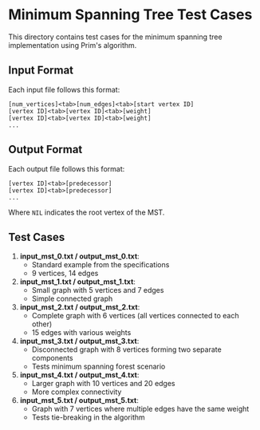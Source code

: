 # Minimum Spanning Tree Test Cases

This directory contains test cases for the minimum spanning tree implementation using Prim's algorithm.

## Input Format

Each input file follows this format:

```
[num_vertices]<tab>[num_edges]<tab>[start vertex ID]
[vertex ID]<tab>[vertex ID]<tab>[weight]
[vertex ID]<tab>[vertex ID]<tab>[weight]
...
```

## Output Format

Each output file follows this format:

```
[vertex ID]<tab>[predecessor]
[vertex ID]<tab>[predecessor]
...
```

Where `NIL` indicates the root vertex of the MST.

## Test Cases

1. **input_mst_0.txt / output_mst_0.txt**:
   - Standard example from the specifications
   - 9 vertices, 14 edges
2. **input_mst_1.txt / output_mst_1.txt**:
   - Small graph with 5 vertices and 7 edges
   - Simple connected graph
3. **input_mst_2.txt / output_mst_2.txt**:
   - Complete graph with 6 vertices (all vertices connected to each other)
   - 15 edges with various weights
4. **input_mst_3.txt / output_mst_3.txt**:
   - Disconnected graph with 8 vertices forming two separate components
   - Tests minimum spanning forest scenario
5. **input_mst_4.txt / output_mst_4.txt**:
   - Larger graph with 10 vertices and 20 edges
   - More complex connectivity
6. **input_mst_5.txt / output_mst_5.txt**:
   - Graph with 7 vertices where multiple edges have the same weight
   - Tests tie-breaking in the algorithm
